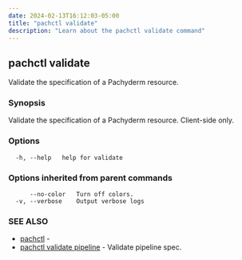 ```yaml
---
date: 2024-02-13T16:12:03-05:00
title: "pachctl validate"
description: "Learn about the pachctl validate command"
---
```


## pachctl validate

Validate the specification of a Pachyderm resource.

### Synopsis

Validate the specification of a Pachyderm resource.  Client-side only.

### Options

```
  -h, --help   help for validate
```

### Options inherited from parent commands

```
      --no-color   Turn off colors.
  -v, --verbose    Output verbose logs
```

### SEE ALSO

* [pachctl](../pachctl)	 - 
* [pachctl validate pipeline](../pachctl_validate_pipeline)	 - Validate pipeline spec.

